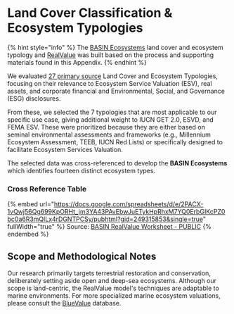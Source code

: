 # Land Cover Classification & Ecosystem Typologies

{% hint style="info" %}
The [BASIN Ecosystems](../../core-benefits/core-benefits-framework/stocks-ecosystems/) land cover and ecosystem typology and [RealValue](broken-reference) was built based on the process and supporting materials found in this Appendix.
{% endhint %}

We evaluated [27 primary source](https://docs.google.com/spreadsheets/d/e/2PACX-1vQwj56Qg699KpORHt\_jm3YA43PAvEbwJuETykHpRhxM7YQ0ErbGIKcPZ0bc0a6R3mQlLx4rDGNTPCSy/pubhtml?gid=1103807035\&single=true) Land Cover and Ecosystem Typologies, focusing on their relevance to Ecosystem Service Valuation (ESV), real assets, and corporate financial and Environmental, Social, and Governance (ESG) disclosures.&#x20;

From these, we selected the 7 typologies that are most applicable to our specific use case, giving additional weight to IUCN GET 2.0, ESVD, and FEMA ESV. These were prioritized because they are either based on seminal environmental assessments and frameworks (e.g., Millennium Ecosystem Assessment, TEEB, IUCN Red Lists) or specifically designed to facilitate Ecosystem Services Valuation.

The selected data was cross-referenced to develop the **BASIN Ecosystems** which identifies fourteen distinct ecosystem types.

### Cross Reference Table

{% embed url="https://docs.google.com/spreadsheets/d/e/2PACX-1vQwj56Qg699KpORHt_jm3YA43PAvEbwJuETykHpRhxM7YQ0ErbGIKcPZ0bc0a6R3mQlLx4rDGNTPCSy/pubhtml?gid=249315853&single=true" fullWidth="true" %}
Source: [BASIN RealValue Worksheet - PUBLIC](https://docs.google.com/spreadsheets/d/1-Ho1C5J2TCFnSJnkSbNXvBldMIUZGZyll3e6kSwazT4/edit?usp=sharing)
{% endembed %}

## Scope and Methodological Notes&#x20;

Our research primarily targets terrestrial restoration and conservation, deliberately setting aside open and deep-sea ecosystems. Although our scope is land-centric, the RealValue model's techniques are adaptable to marine environments. For more specialized marine ecosystem valuations, please consult the [BlueValue](https://www.bluevalue.org/) database.
